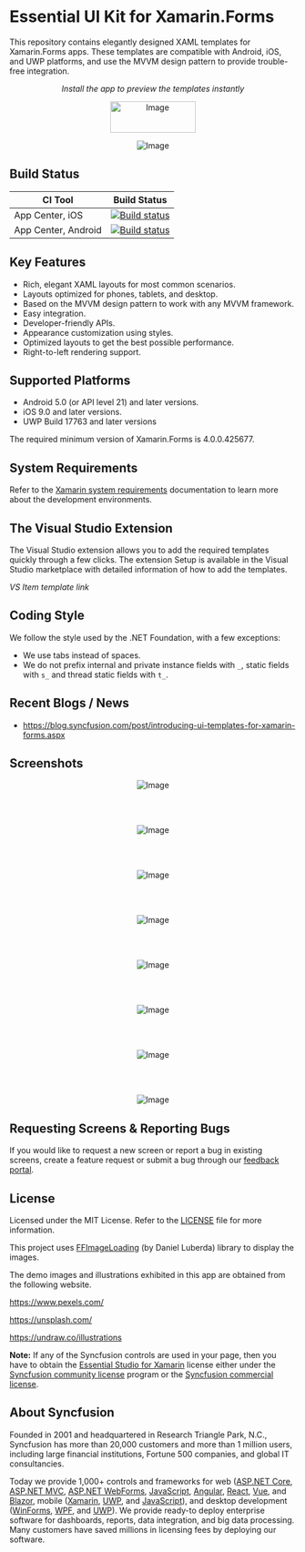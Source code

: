 # Essential UI Kit for Xamarin.Forms
This repository contains elegantly designed XAML templates for Xamarin.Forms apps. These templates are compatible with Android, iOS, and UWP platforms, and use the MVVM design pattern to provide trouble-free integration.

<p align="center"> <i> Install the app to preview the templates instantly </i> </p>
<p align="center"> <img src="https://play.google.com/intl/en_us/badges/images/generic/en_badge_web_generic.png" alt="Image" width="150" height="55"/> </p>

<p align="center">
    <img src="Images/xamarin-forms-ui-template.png" alt="Image"/>
</p>

## Build Status
|CI Tool                    |Build Status|
|---------------------------|---|
| App Center, iOS | [![Build status](https://build.appcenter.ms/v0.1/apps/ca1f283a-7255-45e4-8cf1-d2ce46cb4a0a/branches/master/badge)](https://appcenter.ms)|
| App Center, Android | [![Build status](https://build.appcenter.ms/v0.1/apps/4e5e10f9-04aa-48ca-ba31-0a58da0c4c4d/branches/master/badge)](https://appcenter.ms) |

## Key Features
* Rich, elegant XAML layouts for most common scenarios.
* Layouts optimized for phones, tablets, and desktop.
* Based on the MVVM design pattern to work with any MVVM framework.
* Easy integration.
* Developer-friendly APIs.
* Appearance customization using styles.
* Optimized layouts to get the best possible performance.
* Right-to-left rendering support.

## Supported Platforms
* Android 5.0 (or API level 21) and later versions.
* iOS 9.0 and later versions.
* UWP Build 17763 and later versions

The required minimum version of Xamarin.Forms is 4.0.0.425677.

## System Requirements
Refer to the [Xamarin system requirements](https://docs.microsoft.com/en-us/xamarin/cross-platform/get-started/requirements) documentation to learn more about the development environments.

## The Visual Studio Extension
The Visual Studio extension allows you to add the required templates quickly through a few clicks. The extension Setup is available in the Visual Studio marketplace with detailed information of how to add the templates.

*VS Item template link*

## Coding Style
We follow the style used by the .NET Foundation, with a few exceptions:
* We use tabs instead of spaces.
* We do not prefix internal and private instance fields with `_`, static fields with `s_` and thread static fields with `t_`.

## Recent Blogs / News
* https://blog.syncfusion.com/post/introducing-ui-templates-for-xamarin-forms.aspx


## Screenshots
<p align="center">
    <img src="Images/xamarin-forms-ui-template-login-screens.jpg" alt="Image"/>
</p>
<br/><br/>

<p align="center">
    <img src="Images/xamarin-forms-ui-template-article-page.jpg" alt="Image"/>
</p>
<br/><br/>

<p align="center">
    <img src="Images/xamarin-forms-ui-template-e-commerce-page.jpg" alt="Image"/>
</p>
<br/><br/>

<p align="center">
    <img src="Images/xamarin-forms-ui-template-chat-screen.jpg" alt="Image"/>
</p>
<br/><br/>

<p align="center">
    <img src="Images/xamarin-forms-ui-template-feedback-page.jpg" alt="Image"/>
</p>
<br/><br/>

<p align="center">
    <img src="Images/xamarin-forms-ui-template-navigation-page.jpg" alt="Image"/>
</p>
<br/><br/>

<p align="center">
    <img src="Images/xamarin-forms-ui-template-onboarding-screen.jpg" alt="Image"/>
</p>
<br/><br/>

<p align="center">
    <img src="Images/xamarin-forms-ui-template-about-page.jpg" alt="Image"/>
</p>

## Requesting Screens & Reporting Bugs
If you would like to request a new screen or report a bug in existing screens, create a feature request or submit a bug through our [feedback portal](https://www.syncfusion.com/feedback/xamarin-forms).

## License
Licensed under the MIT License. Refer to the [LICENSE](LICENSE) file for more information.

This project uses [FFImageLoading](https://github.com/daniel-luberda/FFImageLoading) (by Daniel Luberda) library to display the images.

The demo images and illustrations exhibited in this app are obtained from the following website.

https://www.pexels.com/

https://unsplash.com/

https://undraw.co/illustrations

**Note:** If any of the Syncfusion controls are used in your page, then you have to obtain the [Essential Studio for Xamarin](https://www.syncfusion.com/downloads/xamarin) license either under the [Syncfusion community license](https://www.syncfusion.com/downloads/communitylicense) program or the [Syncfusion commercial license](https://www.syncfusion.com/sales/products).

## About Syncfusion
Founded in 2001 and headquartered in Research Triangle Park, N.C., Syncfusion has more than 20,000 customers and more than 1 million users, including large financial institutions, Fortune 500 companies, and global IT consultancies.

Today we provide 1,000+ controls and frameworks for web ([ASP.NET Core](https://www.syncfusion.com/aspnet-core-ui-controls), [ASP.NET MVC](https://www.syncfusion.com/aspnet-mvc-ui-controls), [ASP.NET WebForms](https://www.syncfusion.com/jquery/aspnet-web-forms-ui-controls), [JavaScript](https://www.syncfusion.com/javascript-ui-controls), [Angular](https://www.syncfusion.com/angular-ui-components), [React](https://www.syncfusion.com/react-ui-components), [Vue](https://www.syncfusion.com/vue-ui-components), and [Blazor](https://www.syncfusion.com/blazor-components), mobile ([Xamarin](https://www.syncfusion.com/xamarin-ui-controls), [UWP](https://www.syncfusion.com/uwp-ui-controls), and [JavaScript](https://www.syncfusion.com/javascript-ui-controls)), and desktop development ([WinForms](https://www.syncfusion.com/winforms-ui-controls), [WPF](https://www.syncfusion.com/products/wpf-ui-controls), and [UWP](https://www.syncfusion.com/uwp-ui-controls)). We provide ready-to deploy enterprise software for dashboards, reports, data integration, and big data processing. Many customers have saved millions in licensing fees by deploying our software.
